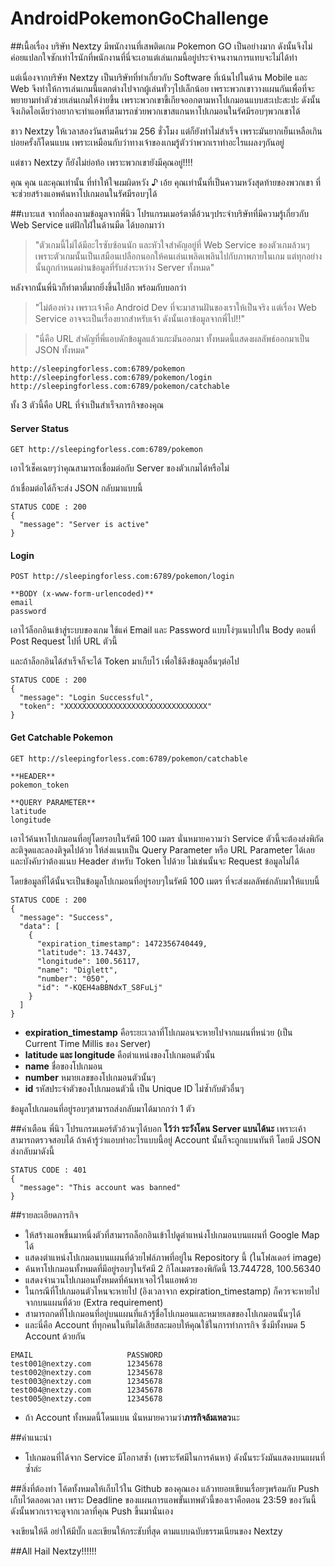 # AndroidPokemonGoChallenge

##เนื้อเรื่อง
บริษัท Nextzy มีพนักงานที่เสพติดเกม Pokemon GO เป็นอย่างมาก ดังนั้นจึงไม่ค่อยแปลกใจซักเท่าไรนักที่พนักงานที่นี่จะเอาแต่เล่นเกมนี้อยู่ประจำจนงานการแทบจะไม่ได้ทำ 

แต่เนื่องจากบริษัท Nextzy เป็นบริษัทที่ทำเกี่ยวกับ Software ที่เน้นไปในด้าน Mobile และ Web จึงทำให้การเล่นเกมนี้แตกต่างไปจากผู้เล่นทั่วๆไปเล็กน้อย เพราะพวกเขาวางแผนกันเพื่อที่จะพยายามทำตัวช่วยเล่นเกมให้ง่ายขึ้น เพราะพวกเขาขี้เกียจออกตามหาโปเกมอนแบบสะเปะสะปะ ดังนั้นจึงเกิดไอเดียว่าอยากจะทำแอพที่สามารถช่วยพวกเขาสแกนหาโปเกมอนในรัศมีรอบๆพวกเขาได้ 

ชาว Nextzy ให้เวลาสองวันสามคืนร่วม 256 ชั่วโมง แต่ก็ยังทำไม่สำเร็จ เพราะมันยากเย็นเหลือเกิน บ่อยครั้งก็โดนแบน เพราะเหมือนกับว่าทางเจ้าของเกมรู้ตัวว่าพวกเราทำอะไรแผลงๆกันอยู่

แต่ชาว Nextzy ก็ยังไม่ย่อท้อ เพราะพวกเขายังมีคุณอยู่!!!!

คุณ คุณ และคุณเท่านั้น ที่ทำให้ใจผมผิดหวัง ♪ เอ้ย คุณเท่านั้นที่เป็นความหวังสุดท้ายของพวกเขา ที่จะช่วยสร้างแอพค้นหาโปเกมอนในรัศมีรอบๆได้

##เบาะแส
จากที่ลองถามข้อมูลจากพี่นิว โปรแกรมเมอร์ตาตี่อ้วนๆประจำบริษัทที่มีความรู้เกี่ยวกับ Web Service แต่ฝักใฝ่ในด้านมืด ได้บอกมาว่า 

>"ตัวเกมนี้ไม่ได้มีอะไรซับซ้อนนัก และหัวใจสำคัญอยู่ที่ Web Service ของตัวเกมล้วนๆ เพราะตัวเกมนั้นเป็นเสมือนเปลือกนอกให้คนเล่นเพลิดเพลินไปกับภาพภายในเกม แต่ทุกอย่างนั้นถูกกำหนดผ่านข้อมูลที่รับส่งระหว่าง Server ทั้งหมด"

หลังจากนั้นพี่นิวก็ทำตาตี่มากยิ่งขึ้นไปอีก พร้อมกับบอกว่า 

>"ไม่ต้องห่วง เพราะเจ้าคือ Android Dev ที่จะมาสานฝันของเราให้เป็นจริง แต่เรื่อง Web Service อาจจะเป็นเรื่องยากสำหรับเจ้า ดังนั้นเอาข้อมูลจากพี่ไป!!"

>"นี่คือ URL สำคัญที่พี่แอบดักข้อมูลแล้วแกะมันออกมา ทั้งหมดนี้แสดงผลลัพธ์ออกมาเป็น JSON ทั้งหมด"

```
http://sleepingforless.com:6789/pokemon
http://sleepingforless.com:6789/pokemon/login
http://sleepingforless.com:6789/pokemon/catchable
```

ทั้ง 3 ตัวนี้คือ URL ที่จำเป็นสำเร็จภารกิจของคุณ

#### Server Status
```
GET http://sleepingforless.com:6789/pokemon
```
เอาไว้เช็คเฉยๆว่าคุณสามารถเชื่อมต่อกับ Server ของตัวเกมได้หรือไม่

ถ้าเชื่อมต่อได้ก็จะส่ง JSON กลับมาแบบนี้
```
STATUS CODE : 200
{
  "message": "Server is active"
}
```

#### Login
```
POST http://sleepingforless.com:6789/pokemon/login
```
```
**BODY (x-www-form-urlencoded)**
email
password
```
เอาไว้ล็อกอินเข้าสู่ระบบของเกม ใช้แค่ Email และ Password แบบโง่ๆแนบไปใน Body ตอนที่ Post Request ไปที่ URL ตัวนี้

และถ้าล็อกอินได้สำเร็จก็จะได้ Token มาเก็บไว้ เพื่อใช้ดึงข้อมูลอื่นๆต่อไป
```
STATUS CODE : 200
{
  "message": "Login Successful",
  "token": "XXXXXXXXXXXXXXXXXXXXXXXXXXXXXXXX"
}
```

#### Get Catchable Pokemon
```
GET http://sleepingforless.com:6789/pokemon/catchable
```
```
**HEADER**
pokemon_token
```
```
**QUERY PARAMETER**
latitude
longitude
```
เอาไว้ค้นหาโปเกมอนที่อยู่โดยรอบในรัศมี 100 เมตร นั่นหมายความว่า Service ตัวนี้จะต้องส่งพิกัดละติจูดและลองติจูดไปด้วย ให้ส่งแนบเป็น Query Parameter หรือ URL Parameter ได้เลย และบังคับว่าต้องแนบ Header สำหรับ Token ไปด้วย ไม่เช่นนั้นจะ Request ข้อมูลไม่ได้

โดยข้อมูลที่ได้นั้นจะเป็นข้อมูลโปเกมอนที่อยู่รอบๆในรัศมี 100 เมตร ที่จะส่งผลลัพธ์กลับมาให้แบบนี้
```
STATUS CODE : 200
{
  "message": "Success",
  "data": [
    {
      "expiration_timestamp": 1472356740449,
      "latitude": 13.74437,
      "longitude": 100.56117,
      "name": "Diglett",
      "number": "050",
      "id": "-KQEH4aBBNdxT_S8FuLj"
    }
  ]
}
```
* **expiration_timestamp** คือระยะเวลาที่โปเกมอนจะหายไปจากแผนที่หน่วย (เป็น Current Time Millis ของ Server)
* **latitude และ longitude** คือตำแหน่งของโปเกมอนตัวนั้น
* **name** ชื่อของโปเกมอน
* **number** หมายเลขของโปเกมอนตัวนั้นๆ
* **id** รหัสประจำตัวของโปเกมอนตัวนี้ เป็น Unique ID ไม่ซ้ำกับตัวอื่นๆ

ข้อมูลโปเกมอนที่อยู่รอบๆสามารถส่งกลับมาได้มากกว่า 1 ตัว

##คำเตือน
พี่นิว โปรแกรมเมอร์ตัวอ้วนๆได้บอก **ไว้ว่า ระวังโดน Server แบนได้นะ** เพราะเค้าสามารถตรวจสอบได้ ถ้าเค้ารู้ว่าแอบทำอะไรแบบนี้อยู่  Account นั้นก็จะถูกแบนทันที โดยมี JSON ส่งกลับมาดังนี้
```
STATUS CODE : 401
{
  "message": "This account was banned"
}
```

##รายละเอียดภารกิจ
* ให้สร้างแอพขึ้นมาหนึ่งตัวที่สามารถล็อกอินเข้าไปดูตำแหน่งโปเกมอนบนแผนที่ Google Map ได้
* แสดงตำแหน่งโปเกมอนบนแผนที่ด้วยไฟล์ภาพที่อยู่ใน Repository นี้ (ในโฟลเดอร์ image)
* ค้นหาโปเกมอนทั้งหมดที่มีอยู่รอบๆในรัศมี 2 กิโลเมตรของพิกัดนี้ 13.744728, 100.56340
* แสดงจำนวนโปเกมอนทั้งหมดที่ค้นหาเจอไว้ในแอพด้วย
* ในกรณีที่โปเกมอนตัวไหนจะหายไป (อิงเวลาจาก expiration_timestamp) ก็ควรจะหายไปจากบนแผนที่ด้วย (Extra requirement)
* สามารถกดที่โปเกมอนที่อยู่บนแผนที่แล้วรู้ชื่อโปเกมอนและหมายเลขของโปเกมอนนั้นๆได้
* และนี่คือ Account ที่ทุกคนในทีมได้เสียสละมอบให้คุณใช้ในการทำภารกิจ ซึ่งมีทั้งหมด 5 Account ด้วยกัน
```
EMAIL                     PASSWORD
test001@nextzy.com        12345678
test002@nextzy.com        12345678
test003@nextzy.com        12345678
test004@nextzy.com        12345678
test005@nextzy.com        12345678
```
* ถ้า Account ทั้งหมดนี้โดนแบน นั่นหมายความว่า**ภารกิจล้มเหลว**นะ

##คำแนะนำ
* โปเกมอนที่ได้จาก Service มีโอกาสซ้ำ (เพราะรัศมีในการค้นหา) ดังนั้นระวังมันแสดงบนแผนที่ซ้ำล่ะ

##สิ่งที่ต้องทำ
โค้ดทั้งหมดให้เก็บไว้ใน Github ของคุณเอง แล้วทยอยเขียนเรื่อยๆพร้อมกับ Push เก็บไว้ตลอดเวลา เพราะ Deadline ของแผนการแอพขั้นเทพตัวนี้ของเราคือตอน 23:59 ของวันนี้ ดังนั้นพวกเราจะดูจากเวลาที่คุณ Push ขึ้นมานั่นเอง

จงเขียนให้ดี อย่าให้มีบั๊ก และเขียนให้กระชับที่สุด ตามแบบฉบับธรรมเนียนของ Nextzy 

##All Hail Nextzy!!!!!!


